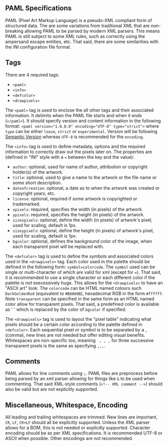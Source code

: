 PAML Specifications
--------------------------------------

PAML (Pixel Art Markup Language) is a pseudo-XML compliant form of structured data. The are some variations from traditional XML that are non-breaking allowing PAML to be parsed by modern XML parsers. This means PAML is still subject to some XML rules, such as correctly using the ampersand escape entities, etc. That said, there are some similarities with the INI configuration file format.

## Tags
There are 4 required tags:
- `<paml>`
- `<info>`
- `<defcolor>`
- `<drawpixels>`

The `<paml>` tag is used to enclose the all other tags and their associated information. It delimits when the PAML file starts and when it ends (`</paml>`). It should specify version and content information in the following format: `<paml version="1.0.0.0" encoding="UTF-8" type="strict">` where `type` can be either `loose`, `strict` or `experimental`. Version will be following [Semantic Version](https://semver.org/) whereas `UTF-8` is recommended for the `encoding`.
  
The `<info>` tag is used to define metadata, options and the required information to correctly draw out the pixels later on. The properties are (defined in "INI" style with a `=` between the key and the value):
- `author`: optional, used for name of author, attribution or copyright holder(s) of the artwork.
- `title`: optional, used to give a name to the artwork or the file name or some short description.
- `dateofcreation`: optional, a date as to when the artwork was created or copyright years, etc.
- `license`: optional, required if some artwork is copyrighted or trademarked.
- `xpixels`: required, specifies the width (in pixels) of the artwork.
- `ypixels`: required, specifies the height (in pixels) of the artwork.
- `sizexpixels`: optional, define the width (in pixels) of artwork's pixel, used for scaling, default is 1px.
- `sizeypixels`: optional, define the height (in pixels) of artwork's pixel, used for scaling, default is 1px.
- `bgcolor`: optional, defines the background color of the image, when each transparent pixel will be replaced with.

The `<defcolor>` tag is used to define the symbols and associated colors used in the `<drawpixels>` tag. Each color used in the palette should be defined in the following form: `symbol=colorcode`. The `symbol` used can be single or multi-character of which are valid for xml (except for `=`). That said, it is recommended to use a single character or each different color if the palette is not execessively huge. This allows for the `<drawpixels>` to have an "ASCII art" look. The `colorcode` can be HTML named colours such `DarkGoldenRod` (equivalent to `#B8860B`), hexadecimal RGB in the form `#ffffff`. Note `transparent` can be specified in the same form as an HTML named color allow for transparent pixels. That said, a predefined color is available as ' ' which is replaced by the color of `bgcolor` if specified.

The `<drawpixels>` tag is used to layout the "pixel table" indicating what pixels should be a certain color according to the palette defined in `<defcolor>`. Each sequential pixel or symbol is to be separated by a `,` (comma), new lines are not needed but offer editing visual benefits. Whitespaces are non-specific too, meaning ` , , ,` for three successive transparent pixels is the same as specifying `,,,`.

## Comments
PAML allows for line comments using `;`. PAML files are preprocess before being parsed by an xml parser allowing for things like `&` to be used when commenting. That said XML-style comments (`<!-- XML comment -->`) should also be valid but are not explicitly supported.

## Miscellaneous, Whitespace, Encoding
All leading and trailing whitespaces are trimmed. New lines are important, `CR`, `LF`, `CR+LF` should all be explicitly supported. Unless the XML parser allows for a BOM, this is not needed or explicitly supported. Character encoding should be as per XML specifications. It is recommended UTF-8 or ASCII when possible. Other encodings are not recommended.
